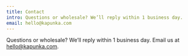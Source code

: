```yaml
---
title: Contact
intro: Questions or wholesale? We’ll reply within 1 business day.
email: hello@kapunka.com
---
```


Questions or wholesale? We’ll reply within 1 business day. Email us at hello@kapunka.com.

